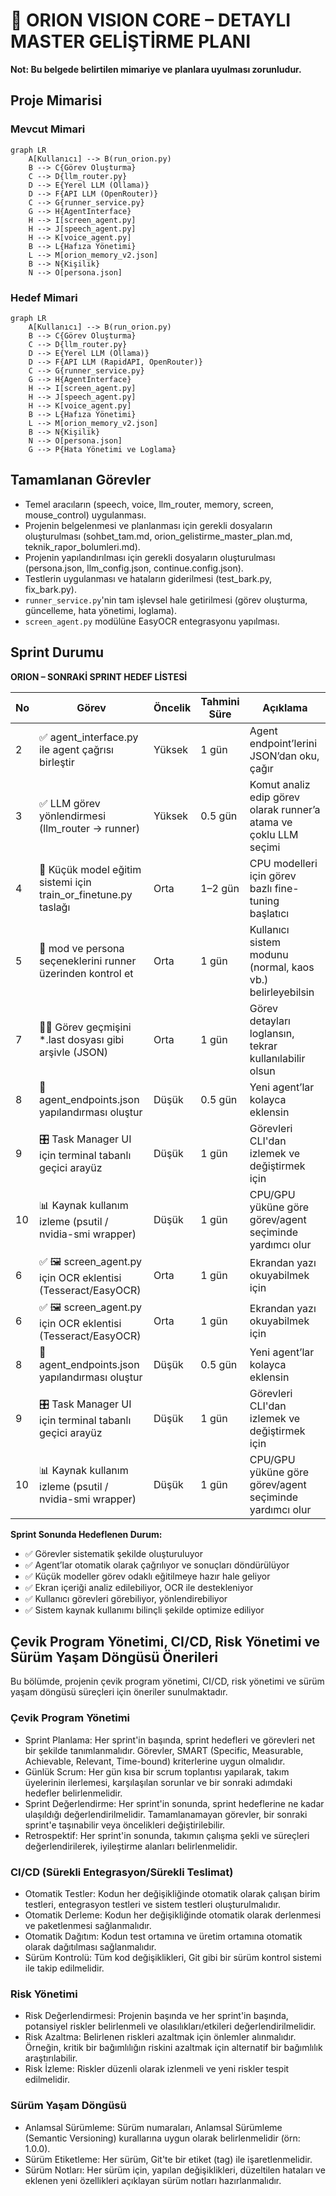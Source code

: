 # 🚀 ORION VISION CORE – DETAYLI MASTER GELİŞTİRME PLANI

**Not: Bu belgede belirtilen mimariye ve planlara uyulması zorunludur.**

## Proje Mimarisi

### Mevcut Mimari

```mermaid
graph LR
    A[Kullanıcı] --> B(run_orion.py)
    B --> C{Görev Oluşturma}
    C --> D{llm_router.py}
    D --> E{Yerel LLM (Ollama)}
    D --> F{API LLM (OpenRouter)}
    C --> G{runner_service.py}
    G --> H{AgentInterface}
    H --> I[screen_agent.py]
    H --> J[speech_agent.py]
    H --> K[voice_agent.py]
    B --> L{Hafıza Yönetimi}
    L --> M[orion_memory_v2.json]
    B --> N{Kişilik}
    N --> O[persona.json]
```

### Hedef Mimari

```mermaid
graph LR
    A[Kullanıcı] --> B(run_orion.py)
    B --> C{Görev Oluşturma}
    C --> D{llm_router.py}
    D --> E{Yerel LLM (Ollama)}
    D --> F{API LLM (RapidAPI, OpenRouter)}
    C --> G{runner_service.py}
    G --> H{AgentInterface}
    H --> I[screen_agent.py]
    H --> J[speech_agent.py]
    H --> K[voice_agent.py]
    B --> L{Hafıza Yönetimi}
    L --> M[orion_memory_v2.json]
    B --> N{Kişilik}
    N --> O[persona.json]
    G --> P{Hata Yönetimi ve Loglama}
```

## Tamamlanan Görevler

*   Temel aracıların (speech, voice, llm_router, memory, screen, mouse_control) uygulanması.
*   Projenin belgelenmesi ve planlanması için gerekli dosyaların oluşturulması (sohbet_tam.md, orion_gelistirme_master_plan.md, teknik_rapor_bolumleri.md).
*   Projenin yapılandırılması için gerekli dosyaların oluşturulması (persona.json, llm_config.json, continue.config.json).
*   Testlerin uygulanması ve hataların giderilmesi (test_bark.py, fix_bark.py).
*   `runner_service.py`'nin tam işlevsel hale getirilmesi (görev oluşturma, güncelleme, hata yönetimi, loglama).
*   `screen_agent.py` modülüne EasyOCR entegrasyonu yapılması.

## Sprint Durumu

**ORION – SONRAKİ SPRINT HEDEF LİSTESİ**

| No | Görev | Öncelik | Tahmini Süre | Açıklama |
|---|---|---|---|---|
| 2 | ✅ agent_interface.py ile agent çağrısı birleştir | Yüksek | 1 gün | Agent endpoint’lerini JSON’dan oku, çağır |
| 3 | ✅ LLM görev yönlendirmesi (llm_router → runner) | Yüksek | 0.5 gün | Komut analiz edip görev olarak runner’a atama ve çoklu LLM seçimi |
| 4 | 🧠 Küçük model eğitim sistemi için train_or_finetune.py taslağı | Orta | 1–2 gün | CPU modelleri için görev bazlı fine-tuning başlatıcı |
| 5 | 🧪 mod ve persona seçeneklerini runner üzerinden kontrol et | Orta | 1 gün | Kullanıcı sistem modunu (normal, kaos vb.) belirleyebilsin |
| 7 | 🧑‍💻 Görev geçmişini *.last dosyası gibi arşivle (JSON) | Orta | 1 gün | Görev detayları loglansın, tekrar kullanılabilir olsun |
| 8 | 🧩 agent_endpoints.json yapılandırması oluştur | Düşük | 0.5 gün | Yeni agent’lar kolayca eklensin |
| 9 | 🎛️ Task Manager UI için terminal tabanlı geçici arayüz | Düşük | 1 gün | Görevleri CLI'dan izlemek ve değiştirmek için |
| 10 | 📊 Kaynak kullanım izleme (psutil / nvidia-smi wrapper) | Düşük | 1 gün | CPU/GPU yüküne göre görev/agent seçiminde yardımcı olur |
| 6 | ✅ 🖼️ screen_agent.py için OCR eklentisi (Tesseract/EasyOCR) | Orta | 1 gün | Ekrandan yazı okuyabilmek için |
| 6 | ✅ 🖼️ screen_agent.py için OCR eklentisi (Tesseract/EasyOCR) | Orta | 1 gün | Ekrandan yazı okuyabilmek için |
| 8 | 🧩 agent_endpoints.json yapılandırması oluştur | Düşük | 0.5 gün | Yeni agent’lar kolayca eklensin |
| 9 | 🎛️ Task Manager UI için terminal tabanlı geçici arayüz | Düşük | 1 gün | Görevleri CLI'dan izlemek ve değiştirmek için |
| 10 | 📊 Kaynak kullanım izleme (psutil / nvidia-smi wrapper) | Düşük | 1 gün | CPU/GPU yüküne göre görev/agent seçiminde yardımcı olur |

**Sprint Sonunda Hedeflenen Durum:**

* ✅ Görevler sistematik şekilde oluşturuluyor
* ✅ Agent’lar otomatik olarak çağrılıyor ve sonuçları döndürülüyor
* ✅ Küçük modeller görev odaklı eğitilmeye hazır hale geliyor
* ✅ Ekran içeriği analiz edilebiliyor, OCR ile destekleniyor
* ✅ Kullanıcı görevleri görebiliyor, yönlendirebiliyor
* ✅ Sistem kaynak kullanımı bilinçli şekilde optimize ediliyor

## Çevik Program Yönetimi, CI/CD, Risk Yönetimi ve Sürüm Yaşam Döngüsü Önerileri

Bu bölümde, projenin çevik program yönetimi, CI/CD, risk yönetimi ve sürüm yaşam döngüsü süreçleri için öneriler sunulmaktadır.

### Çevik Program Yönetimi

* Sprint Planlama: Her sprint'in başında, sprint hedefleri ve görevleri net bir şekilde tanımlanmalıdır. Görevler, SMART (Specific, Measurable, Achievable, Relevant, Time-bound) kriterlerine uygun olmalıdır.
* Günlük Scrum: Her gün kısa bir scrum toplantısı yapılarak, takım üyelerinin ilerlemesi, karşılaşılan sorunlar ve bir sonraki adımdaki hedefler belirlenmelidir.
* Sprint Değerlendirme: Her sprint'in sonunda, sprint hedeflerine ne kadar ulaşıldığı değerlendirilmelidir. Tamamlanamayan görevler, bir sonraki sprint'e taşınabilir veya öncelikleri değiştirilebilir.
* Retrospektif: Her sprint'in sonunda, takımın çalışma şekli ve süreçleri değerlendirilerek, iyileştirme alanları belirlenmelidir.

### CI/CD (Sürekli Entegrasyon/Sürekli Teslimat)

* Otomatik Testler: Kodun her değişikliğinde otomatik olarak çalışan birim testleri, entegrasyon testleri ve sistem testleri oluşturulmalıdır.
* Otomatik Derleme: Kodun her değişikliğinde otomatik olarak derlenmesi ve paketlenmesi sağlanmalıdır.
* Otomatik Dağıtım: Kodun test ortamına ve üretim ortamına otomatik olarak dağıtılması sağlanmalıdır.
* Sürüm Kontrolü: Tüm kod değişiklikleri, Git gibi bir sürüm kontrol sistemi ile takip edilmelidir.

### Risk Yönetimi

* Risk Değerlendirmesi: Projenin başında ve her sprint'in başında, potansiyel riskler belirlenmeli ve olasılıkları/etkileri değerlendirilmelidir.
* Risk Azaltma: Belirlenen riskleri azaltmak için önlemler alınmalıdır. Örneğin, kritik bir bağımlılığın riskini azaltmak için alternatif bir bağımlılık araştırılabilir.
* Risk İzleme: Riskler düzenli olarak izlenmeli ve yeni riskler tespit edilmelidir.

### Sürüm Yaşam Döngüsü

* Anlamsal Sürümleme: Sürüm numaraları, Anlamsal Sürümleme (Semantic Versioning) kurallarına uygun olarak belirlenmelidir (örn: 1.0.0).
* Sürüm Etiketleme: Her sürüm, Git'te bir etiket (tag) ile işaretlenmelidir.
* Sürüm Notları: Her sürüm için, yapılan değişiklikleri, düzeltilen hataları ve eklenen yeni özellikleri açıklayan sürüm notları hazırlanmalıdır.